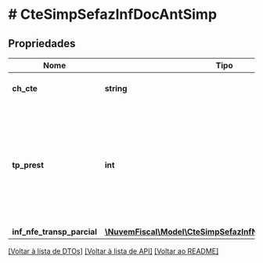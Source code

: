 # # CteSimpSefazInfDocAntSimp

## Propriedades

Nome | Tipo | Descrição | Comentários
------------ | ------------- | ------------- | -------------
**ch_cte** | **string** | Chave de acesso do CT-e. |
**tp_prest** | **int** | indica se a prestação é total ou parcial em relação as notas do documento anterior.  Preencher com:  * 1 - Total  * 2 - Parcial |
**inf_nfe_transp_parcial** | [**\NuvemFiscal\Model\CteSimpSefazInfNFeTranspParcialSimp[]**](CteSimpSefazInfNFeTranspParcialSimp.md) |  | [optional]

[[Voltar à lista de DTOs]](../../README.md#models) [[Voltar à lista de API]](../../README.md#endpoints) [[Voltar ao README]](../../README.md)
